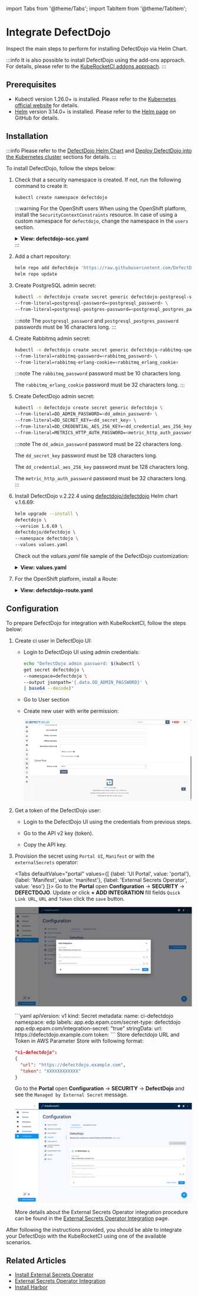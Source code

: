 import Tabs from '@theme/Tabs';
import TabItem from '@theme/TabItem';

# Integrate DefectDojo

Inspect the main steps to perform for installing DefectDojo via Helm Chart.

:::info
  It is also possible to install DefectDojo using the add-ons approach. For details, please refer to the [KubeRocketCI addons approach](https://github.com/epam/edp-cluster-add-ons).
:::

## Prerequisites

* Kubectl version 1.26.0+ is installed. Please refer to the [Kubernetes official website](https://kubernetes.io/releases/download/) for details.
* [Helm](https://helm.sh) version 3.14.0+ is installed. Please refer to the [Helm page](https://github.com/helm/helm/releases) on GitHub for details.

## Installation

:::info
  Please refer to the [DefectDojo Helm Chart](https://github.com/DefectDojo/django-DefectDojo/tree/master/helm/defectdojo)
  and [Deploy DefectDojo into the Kubernetes cluster](https://github.com/DefectDojo/django-DefectDojo/blob/dev/readme-docs/KUBERNETES.md) sections for details.
:::

To install DefectDojo, follow the steps below:

1. Check that a security namespace is created. If not, run the following command to create it:

    ```bash
    kubectl create namespace defectdojo
    ```

    :::warning For the OpenShift users
        When using the OpenShift platform, install the `SecurityContextConstraints` resource. In case of using a custom namespace for `defectdojo`, change the namespace in the `users` section.

      <details>
      <summary><b>View: defectdojo-scc.yaml</b></summary>
          ```yaml
          allowHostDirVolumePlugin: false
          allowHostIPC: false
          allowHostNetwork: false
          allowHostPID: false
          allowHostPorts: false
          allowPrivilegeEscalation: true
          allowPrivilegedContainer: false
          allowedCapabilities: null
          apiVersion: security.openshift.io/v1
          allowedFlexVolumes: []
          defaultAddCapabilities: []
          fsGroup:
            type: MustRunAs
            ranges:
              - min: 999
                max: 65543
          groups: []
          kind: SecurityContextConstraints
          metadata:
            annotations:
                "helm.sh/hook": "pre-install"
            name: defectdojo
          priority: 1
          readOnlyRootFilesystem: false
          requiredDropCapabilities:
          - KILL
          - MKNOD
          - SETUID
          - SETGID
          runAsUser:
            type: MustRunAsRange
            uidRangeMin: 1
            uidRangeMax: 65543
          seLinuxContext:
            type: MustRunAs
          supplementalGroups:
            type: RunAsAny
          users:
          - system:serviceaccount:defectdojo:defectdojo
          - system:serviceaccount:defectdojo:defectdojo-rabbitmq
          - system:serviceaccount:defectdojo:default
          volumes:
          - configMap
          - downwardAPI
          - emptyDir
          - persistentVolumeClaim
          - projected
          - secret
          ```
      </details>
    :::

2. Add a chart repository:

    ```bash
    helm repo add defectdojo 'https://raw.githubusercontent.com/DefectDojo/django-DefectDojo/helm-charts'
    helm repo update
    ```

3. Create PostgreSQL admin secret:

    ```bash
    kubectl -n defectdojo create secret generic defectdojo-postgresql-specific \
    --from-literal=postgresql-password=<postgresql_password> \
    --from-literal=postgresql-postgres-password=<postgresql_postgres_password>
    ```

    :::note
      The `postgresql_password` and `postgresql_postgres_password` passwords must be 16 characters long.
    :::

4. Create Rabbitmq admin secret:

    ```bash
    kubectl -n defectdojo create secret generic defectdojo-rabbitmq-specific \
    --from-literal=rabbitmq-password=<rabbitmq_password> \
    --from-literal=rabbitmq-erlang-cookie=<rabbitmq_erlang_cookie>
    ```

    :::note
      The `rabbitmq_password` password must be 10 characters long.

      The `rabbitmq_erlang_cookie` password must be 32 characters long.
    :::

5. Create DefectDojo admin secret:

    ```bash
    kubectl -n defectdojo create secret generic defectdojo \
    --from-literal=DD_ADMIN_PASSWORD=<dd_admin_password> \
    --from-literal=DD_SECRET_KEY=<dd_secret_key> \
    --from-literal=DD_CREDENTIAL_AES_256_KEY=<dd_credential_aes_256_key> \
    --from-literal=METRICS_HTTP_AUTH_PASSWORD=<metric_http_auth_password>
    ```

    :::note
      The `dd_admin_password` password must be 22 characters long.

      The `dd_secret_key` password must be 128 characters long.

      The `dd_credential_aes_256_key` password must be 128 characters long.

      The `metric_http_auth_password` password must be 32 characters long.
    :::

6. Install DefectDojo v.2.22.4 using [defectdojo/defectdojo](https://github.com/DefectDojo/django-DefectDojo/tree/master/helm/defectdojo) Helm chart v.1.6.69:

    ```bash
    helm upgrade --install \
    defectdojo \
    --version 1.6.69 \
    defectdojo/defectdojo \
    --namespace defectdojo \
    --values values.yaml
    ```

    Check out the *values.yaml* file sample of the DefectDojo customization:

    <details>
    <summary><b>View: values.yaml</b></summary>

      ```yaml
      tag: 2.22.4
      fullnameOverride: defectdojo
      host: defectdojo.<ROOT_DOMAIN>
      site_url: https://defectdojo.<ROOT_DOMAIN>
      alternativeHosts:
        - defectdojo-django.defectdojo

      initializer:
        # should be false after initial installation was performed
        run: true
      django:
        ingress:
          enabled: true # change to 'false' for OpenShift
          activateTLS: false
        uwsgi:
          livenessProbe:
            # Enable liveness checks on uwsgi container. Those values are use on nginx readiness checks as well.
            # default value is 120, so in our case 20 is just fine
            initialDelaySeconds: 20
      ```

    </details>

7. For the OpenShift platform, install a Route:

    <details>
    <summary><b>View: defectdojo-route.yaml</b></summary>

      ```yaml
      kind: Route
      apiVersion: route.openshift.io/v1
      metadata:
        name: defectdojo
        namespace: defectdojo
      spec:
        host: defectdojo.<ROOT_DOMAIN>
        path: /
        tls:
          insecureEdgeTerminationPolicy: Redirect
          termination: edge
        to:
          kind: Service
          name: defectdojo-django
        port:
          targetPort: http
        wildcardPolicy: None

      ```

    </details>

## Configuration

To prepare DefectDojo for integration with KubeRocketCI, follow the steps below:

1. Create ci user in DefectDojo UI:

    * Login to DefectDojo UI using admin credentials:

      ```bash
      echo "DefectDojo admin password: $(kubectl \
      get secret defectdojo \
      --namespace=defectdojo \
      --output jsonpath='{.data.DD_ADMIN_PASSWORD}' \
      | base64 --decode)"
      ```

    * Go to User section

    * Create new user with write permission:

      ![DefectDojo update manual secret](../../assets/operator-guide/devsecops/defectdojo-createuser.png "DefectDojo set user permission")

2. Get a token of the DefectDojo user:

    * Login to the DefectDojo UI using the credentials from previous steps.

    * Go to the API v2 key (token).

    * Copy the API key.

3. Provision the secret using `Portal UI`, `Manifest` or with the `externalSecrets` operator:

    <Tabs
      defaultValue="portal"
      values={[
        {label: 'UI Portal', value: 'portal'},
        {label: 'Manifest', value: 'manifest'},
        {label: 'External Secrets Operator', value: 'eso'}
      ]}>
      <TabItem value="portal">
      Go to the **Portal** open **Configuration** -> **SECURITY** -> **DEFECTDOJO**. Update or click **+ ADD INTEGRATION** fill fields `Quick Link URL`, `URL` and `Token` click the `save` button.

      ![DefectDojo update manual secret](../../assets/operator-guide/devsecops/defectdojo-token.png "DefectDojo update manual secret")
      </TabItem>

      <TabItem value="manifest">
      ```yaml
      apiVersion: v1
      kind: Secret
      metadata:
        name: ci-defectdojo
        namespace: edp
        labels:
          app.edp.epam.com/secret-type: defectdojo
          app.edp.epam.com/integration-secret: "true"
      stringData:
        url: https://defectdojo.example.com
        token: <token>
      ```
      </TabItem>

      <TabItem value="eso">
        Store defectdojo URL and Token in AWS Parameter Store with following format:

      ```json
      "ci-defectdojo":
      {
        "url": "https://defectdojo.example.com",
        "token": "XXXXXXXXXXXX"
      }
      ```

      Go to the **Portal** open **Configuration** -> **SECURITY** -> **DefectDojo** and see the `Managed by External Secret` message.

      ![DefectDojo managed by external secret operator](../../assets/operator-guide/devsecops/defectdojo-external-secret.png "DefectDojo managed by external secret operator")

      More details about the External Secrets Operator integration procedure can be found in the [External Secrets Operator Integration](../secrets-management/external-secrets-operator-integration.md) page.
      </TabItem>
    </Tabs>

After following the instructions provided, you should be able to integrate your DefectDojo with the KubeRocketCI using one of the available scenarios.

## Related Articles

* [Install External Secrets Operator](../secrets-management/install-external-secrets-operator.md)
* [External Secrets Operator Integration](../secrets-management/external-secrets-operator-integration.md)
* [Install Harbor](../artifacts-management/harbor-installation.md)
